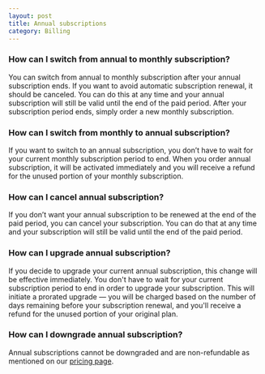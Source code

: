 ```yaml
---
layout: post
title: Annual subscriptions
category: Billing
---
```

### How can I switch from annual to monthly subscription?

You can switch from annual to monthly subscription after your annual subscription
ends. If you want to avoid automatic subscription renewal, it should be canceled.
You can do this at any time and your annual subscription will still be valid until
the end of the paid period. After your subscription period ends, simply order a
new monthly subscription.

### How can I switch from monthly to annual subscription?

If you want to switch to an annual subscription, you don’t have to wait for
your current monthly subscription period to end. When you order annual subscription,
it will be activated immediately and you will receive a refund for the unused
portion of your monthly subscription.

### How can I cancel annual subscription?

If you don’t want your annual subscription to be renewed at the end of the paid
period, you can cancel your subscription. You can do that at any time and your
subscription will still be valid until the end of the paid period.

### How can I upgrade annual subscription?

If you decide to upgrade your current annual subscription, this change will be
effective immediately. You don't have to wait for your current subscription period
to end in order to upgrade your subscription. This will initiate a prorated
upgrade — you will be charged based on the number of days remaining before your
subscription renewal, and you'll receive a refund for the unused portion of your
original plan.

### How can I downgrade annual subscription?

Annual subscriptions cannot be downgraded and are non-refundable as mentioned on
our [pricing page](https://semaphoreci.com/v1-pricing).
